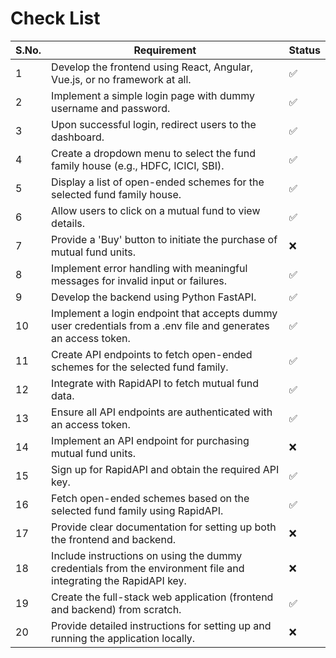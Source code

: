 # Check List
|S.No.|Requirement|Status|
|-|-|-|
|1|Develop the frontend using React, Angular, Vue.js, or no framework at all.|✅|
|2|Implement a simple login page with dummy username and password.|✅|
|3|Upon successful login, redirect users to the dashboard.|✅|
|4|Create a dropdown menu to select the fund family house (e.g., HDFC, ICICI, SBI).|✅|
|5|Display a list of open-ended schemes for the selected fund family house.|✅|
|6|Allow users to click on a mutual fund to view details.|✅|
|7|Provide a 'Buy' button to initiate the purchase of mutual fund units.|❌|
|8|Implement error handling with meaningful messages for invalid input or failures.|✅|
|9|Develop the backend using Python FastAPI.|✅|
|10|Implement a login endpoint that accepts dummy user credentials from a .env file and generates an access token.|✅|
|11|Create API endpoints to fetch open-ended schemes for the selected fund family.|✅|
|12|Integrate with RapidAPI to fetch mutual fund data.|✅|
|13|Ensure all API endpoints are authenticated with an access token.|✅|
|14|Implement an API endpoint for purchasing mutual fund units.|❌|
|15|Sign up for RapidAPI and obtain the required API key.|✅|
|16|Fetch open-ended schemes based on the selected fund family using RapidAPI.|✅|
|17|Provide clear documentation for setting up both the frontend and backend.|❌|
|18|Include instructions on using the dummy credentials from the environment file and integrating the RapidAPI key.|❌|
|19|Create the full-stack web application (frontend and backend) from scratch.|✅|
|20|Provide detailed instructions for setting up and running the application locally.|❌|